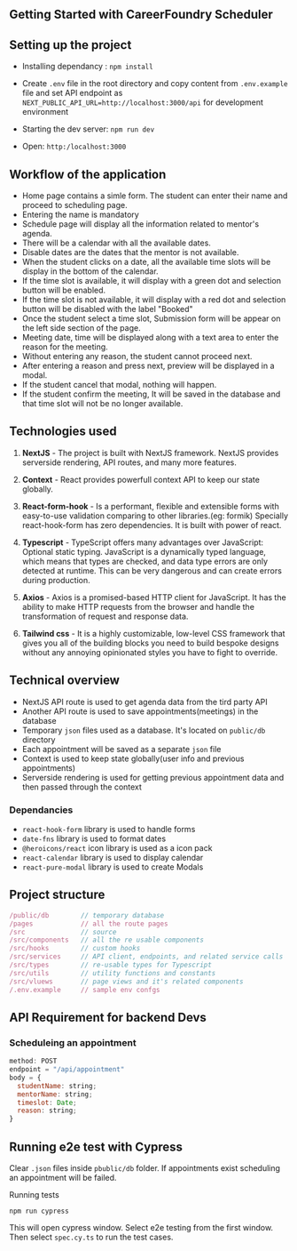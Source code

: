 
## Getting Started with CareerFoundry Scheduler

## Setting up the project

- Installing dependancy : `npm install`
- Create `.env` file in the root directory and copy content from `.env.example` file
and set API endpoint as `NEXT_PUBLIC_API_URL=http://localhost:3000/api` for development environment

- Starting the dev server: `npm run dev`
- Open: `http:/localhost:3000`


## Workflow of the application
- Home page contains a simle form. The student can enter their name and proceed to scheduling page.
- Entering the name is mandatory
- Schedule page will display all the information related to mentor's agenda.
- There will be a calendar with all the available dates.
- Disable dates are the dates that the mentor is not available.
- When the student clicks on a date, all the available time slots will be display in the bottom of the calendar.
- If the time slot is available, it will display with a green dot and selection button will be enabled.
- If the time slot is not available, it will display with a red dot and selection button will be disabled with the label "Booked"
- Once the student select a time slot, Submission form will be appear on the left side section of the page.
- Meeting date, time will be displayed along with a text area to enter the reason for the meeting.
- Without entering any reason, the student cannot proceed next.
- After entering a reason and press next, preview will be displayed in a modal.
- If the student cancel that modal, nothing will happen.
- If the student confirm the meeting, It will be saved in the database and that time slot will not be no longer available.


## Technologies used

1. **NextJS** - The project is built with NextJS framework. NextJS provides serverside rendering, API routes, and many more features.

2. **Context** - React provides powerfull context API to keep our state globally.

3. **React-form-hook** - Is a performant, flexible and extensible forms with easy-to-use validation comparing to other libraries.(eg: formik) Specially react-hook-form has zero dependencies. It is built with power of react.

4. **Typescript** - TypeScript offers many advantages over JavaScript: Optional static typing. JavaScript is a dynamically typed language, which means that types are checked, and data type errors are only detected at runtime. This can be very dangerous and can create errors during production.

5. **Axios** - Axios is a promised-based HTTP client for JavaScript. It has the ability to make HTTP requests from the browser and handle the transformation of request and response data.

6. **Tailwind css** -  It is a highly customizable, low-level CSS framework that gives you all of the building blocks you need to build bespoke designs without any annoying opinionated styles you have to fight to override.


## Technical overview

- NextJS API route is used to get agenda data from the tird party API
- Another API route is used to save appointments(meetings) in the database
- Temporary `json` files used as a database. It's located on `public/db` directory
- Each appointment will be saved as a separate `json` file
- Context is used to keep state globally(user info and previous appointments)
- Serverside rendering is used for getting previous appointment data and then passed through the context

### Dependancies
- `react-hook-form` library is used to handle forms
- `date-fns` library is used to format dates
- `@heroicons/react` icon library is used as a icon pack
- `react-calendar` library is used to display calendar
- `react-pure-modal` library is used to create Modals


## Project structure

```javascript
/public/db        // temporary database
/pages            // all the route pages
/src              // source 
/src/components   // all the re usable components
/src/hooks        // custom hooks
/src/services     // API client, endpoints, and related service calls
/src/types        // re-usable types for Typescript
/src/utils        // utility functions and constants
/src/vluews       // page views and it's related components
/.env.example     // sample env confgs
```

## API Requirement for backend Devs

### Scheduleing an appointment
```javascript
method: POST
endpoint = "/api/appointment"
body = {
  studentName: string;
  mentorName: string;
  timeslot: Date;
  reason: string;
}
```

## Running e2e test with Cypress
Clear `.json` files inside `pbublic/db` folder. If appointments exist scheduling an appointment will be failed.

Running tests
```
npm run cypress
```

This will open cypress window. Select e2e testing from the first window.
Then select `spec.cy.ts` to run the test cases.
